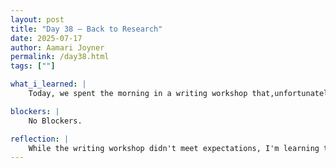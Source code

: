 ```yaml
---
layout: post
title: "Day 38 – Back to Research"
date: 2025-07-17
author: Aamari Joyner
permalink: /day38.html
tags: [""]

what_i_learned: |
    Today, we spent the morning in a writing workshop that,unfortunately, wasn't as helpful or engaging as we hoped,it felt long-winded and didn't offer much new insight. However, after returning to the lab, I continued working on research for the African Diaspora Media Hub and stayed focused on contributing useful content. Our group also had a productive discussion about tomorrow's upcoming meeting, which helped us align our goals and prepare our talking points. Even with a slow start, I was able to make progress on the project. The day reminded me that not all sessions are impactful, but the work still moves forward.

blockers: |
    No Blockers.

reflection: |
    While the writing workshop didn't meet expectations, I'm learning to take what I can from every experience, even if it's just patience. I appreciated getting back to the lab and returning to meaningful work with my team. Our conversation about tomorrow's meeting gave us a sense of direction and reminded me how focused and committed we are. Days like this test energy, but I'm proud of our ability to regroup and stay productive. We're building something important, even on the off days.
---
```


